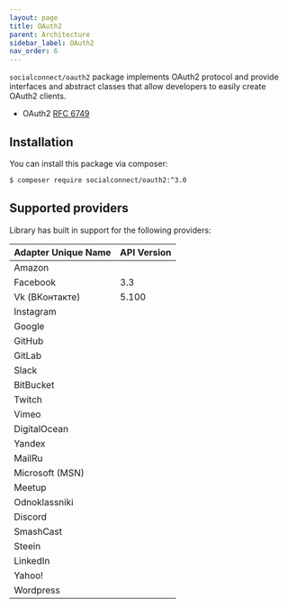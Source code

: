 ```yaml
---
layout: page
title: OAuth2
parent: Architecture
sidebar_label: OAuth2
nav_order: 6
---
```


`socialconnect/oauth2` package implements OAuth2 protocol and provide interfaces and abstract classes that 
allow developers to easily create OAuth2 clients.

- OAuth2 [RFC 6749](https://tools.ietf.org/html/rfc6749)

## Installation

You can install this package via composer:

```sh
$ composer require socialconnect/oauth2:^3.0
```

## Supported providers

Library has built in support for the following providers:

| Adapter Unique Name             | API Version  |
|---------------------------------|--------------|
| Amazon                          |              |
| Facebook                        | 3.3          |
| Vk (ВКонтакте)                  | 5.100        |
| Instagram                       |              |
| Google                          |              |
| GitHub                          |              |
| GitLab                          |              |
| Slack                           |              |
| BitBucket                       |              |
| Twitch                          |              |
| Vimeo                           |              |
| DigitalOcean                    |              |
| Yandex                          |              |
| MailRu                          |              |
| Microsoft (MSN)                 |              |
| Meetup                          |              |
| Odnoklassniki                   |              |
| Discord                         |              |
| SmashCast                       |              |
| Steein                          |              |
| LinkedIn                        |              |
| Yahoo!                          |              |
| Wordpress                       |              |
